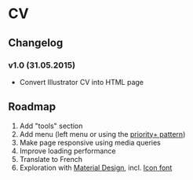 # CV

## Changelog

### v1.0 (31.05.2015)
* Convert Illustrator CV into HTML page

## Roadmap
1. Add "tools" section
2. Add menu (left menu or using the [priority+ pattern](http://bradfrost.com/blog/post/revisiting-the-priority-pattern/))
3. Make page responsive using media queries
4. Improve loading performance
5. Translate to French
6. Exploration with [Material Design](http://www.google.com/design/), incl. [Icon font](https://www.google.com/design/icons/)
